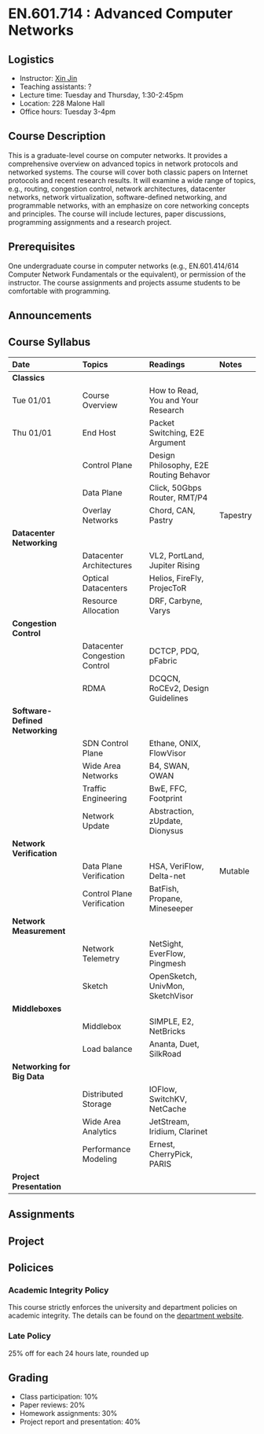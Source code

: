 # EN.601.714 : Advanced Computer Networks

## Logistics

- Instructor: [Xin Jin](http://www.cs.jhu.edu/~xinjin/)
- Teaching assistants: ?
- Lecture time: Tuesday and Thursday, 1:30-2:45pm
- Location: 228 Malone Hall
- Office hours: Tuesday 3-4pm

## Course Description

This is a graduate-level course on computer networks. It provides a comprehensive overview on advanced topics in network protocols and networked systems. The course will cover both classic papers on Internet protocols and recent research results. It will examine a wide range of topics, e.g., routing, congestion control, network architectures, datacenter networks, network virtualization, software-defined networking, and programmable networks, with an emphasize on core networking concepts and principles. The course will include lectures, paper discussions, programming assignments and a research project.

## Prerequisites

One undergraduate course in computer networks (e.g., EN.601.414/614 Computer Network Fundamentals or the equivalent), or permission of the instructor. The course assignments and projects assume students to be comfortable with programming.

## Announcements

## Course Syllabus

| Date    | Topics  | Readings | Notes   |
| :------ | :------ | :------  | :------ |
| **Classics** | | | |
| Tue 01/01 | Course Overview | How to Read, You and Your Research | |
| Thu 01/01 | End Host | Packet Switching, E2E Argument | |
| | Control Plane | Design Philosophy, E2E Routing Behavor | |
| | Data Plane | Click, 50Gbps Router, RMT/P4 | |
| | Overlay Networks | Chord, CAN, Pastry | Tapestry |
| **Datacenter Networking** | | | |
| | Datacenter Architectures | VL2, PortLand, Jupiter Rising | |
| | Optical Datacenters | Helios, FireFly, ProjecToR | |
| | Resource Allocation | DRF, Carbyne, Varys | |
| **Congestion Control** | | | |
| | Datacenter Congestion Control | DCTCP, PDQ, pFabric | |
| | RDMA | DCQCN, RoCEv2, Design Guidelines | |
| **Software-Defined Networking** | | | |
| | SDN Control Plane | Ethane, ONIX, FlowVisor | |
| | Wide Area Networks | B4, SWAN, OWAN | |
| | Traffic Engineering | BwE, FFC, Footprint | |
| | Network Update | Abstraction, zUpdate, Dionysus | |
| **Network Verification** | | | |
| | Data Plane Verification | HSA, VeriFlow, Delta-net | Mutable |
| | Control Plane Verification | BatFish, Propane, Mineseeper | |
| **Network Measurement** | | | |
| | Network Telemetry | NetSight, EverFlow, Pingmesh | |
| | Sketch | OpenSketch, UnivMon, SketchVisor | |
| **Middleboxes** | | | |
| | Middlebox | SIMPLE, E2, NetBricks | |
| | Load balance | Ananta, Duet, SilkRoad | |
| **Networking for Big Data** | | | |
| | Distributed Storage | IOFlow, SwitchKV, NetCache | |
| | Wide Area Analytics | JetStream, Iridium, Clarinet | |
| | Performance Modeling | Ernest, CherryPick, PARIS | |
| **Project Presentation** | | | |

## Assignments

## Project

## Policices

### Academic Integrity Policy

This course strictly enforces the university and department policies on academic integrity. The details can be found on the [department website](https://www.cs.jhu.edu/academic-integrity-code/).

### Late Policy

25% off for each 24 hours late, rounded up

## Grading

- Class participation: 10%
- Paper reviews: 20%
- Homework assignments: 30%
- Project report and presentation: 40%

